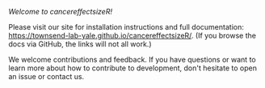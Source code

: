 *Welcome to cancereffectsizeR!*

Please visit our site for installation instructions and full documentation: https://townsend-lab-yale.github.io/cancereffectsizeR/.
(If you browse the docs via GitHub, the links will not all work.)

We welcome contributions and feedback. If you have questions or want to learn more about how to contribute to development, don't hesitate to open an issue or contact us.
